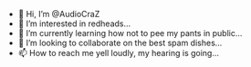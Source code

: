 - 👋 Hi, I’m @AudioCraZ
- 👀 I’m interested in redheads...
- 🌱 I’m currently learning how not to pee my pants in public...
- 💞️ I’m looking to collaborate on the best spam dishes...
- 📫 How to reach me yell loudly, my hearing is going...

<!---
AudioCraZ/AudioCraZ is a ✨ special ✨ repository because its `README.md` (this file) appears on your GitHub profile.
You can click the Preview link to take a look at your changes.
--->
